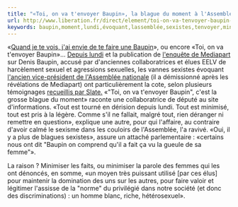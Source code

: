 ```yaml
---
title: "«Toi, on va t'envoyer Baupin», la blague du moment à l'Assemblée"
url: http://www.liberation.fr/direct/element/toi-on-va-tenvoyer-baupin-la-blague-du-moment-a-lassemblee_37165/
keywords: baupin,moment,lundi,évoquant,lassemblée,sexistes,tenvoyer,minimiser,blague,élus,faire,mediapart
---
```

«[Quand je te vois, j\'ai envie de te faire une Baupin](https://twitter.com/auroreberge/status/729785820924776449)», ou encore «Toi, on va t\'envoyer Baupin»\... [Depuis lundi](https://www.liberation.fr/france/2016/05/10/apres-l-affaire-baupin-les-langues-se-delient_1451598) et la publication de [l\'enquête de Mediapart](https://www.mediapart.fr/journal/france/090516/des-femmes-denoncent-les-agressions-et-harcelements-sexuels-de-denis-baupin) sur Denis Baupin, accusé par d\'anciennes collaboratrices et élues EELV de harcèlement sexuel et agressions sexuelles, les vannes sexistes évoquant [l\'ancien vice-président de l\'Assemblée nationale](https://www.liberation.fr/france/2016/05/09/accusations-de-harcelement-sexuel-baupin-demissionne-de-la-vice-presidence-de-l-assemblee_1451344) (il a démissionné après les révélations de Mediapart) ont particulièrement la cote, selon plusieurs témoignages [recueillis par Slate.](http://www.slate.fr/story/118025/affaire-baupin-sexisme-assemblee-nationale) «"Toi, on va t\'envoyer Baupin\", c\'est la grosse blague du moment» raconte une collaboratrice de député au site d\'informations. «Tout est tourné en dérision depuis lundi. Tout est minimisé, tout est pris à la légère. Comme s\'il ne fallait, malgré tout, rien déranger ni remettre en question», explique une autre, pour qui l\'affaire, au contraire d\'avoir calmé le sexisme dans les couloirs de l\'Assemblée, l\'a ravivé. «Oui, il y a plus de blagues sexistes», assure un attaché parlementaire : «certains nous ont dit "Baupin on comprend qu\'il a fait ça vu la gueule de sa femme\"».

La raison ? Minimiser les faits, ou minimiser la parole des femmes qui les ont dénoncés, en somme, «un moyen très puissant utilisé \[par ces élus\] pour maintenir la domination des uns sur les autres, pour faire valoir et légitimer l\'assisse de la "norme\" du privilégié dans notre société (et donc des discriminations) : un homme blanc, riche, hétérosexuel».
